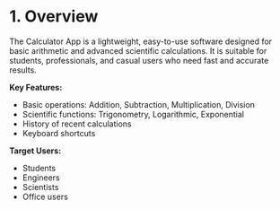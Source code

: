 # 1. Overview

The Calculator App is a lightweight, easy-to-use software designed for basic arithmetic and advanced scientific calculations. It is suitable for students, professionals, and casual users who need fast and accurate results.

**Key Features:**
- Basic operations: Addition, Subtraction, Multiplication, Division
- Scientific functions: Trigonometry, Logarithmic, Exponential
- History of recent calculations
- Keyboard shortcuts

**Target Users:**
- Students
- Engineers
- Scientists
- Office users
